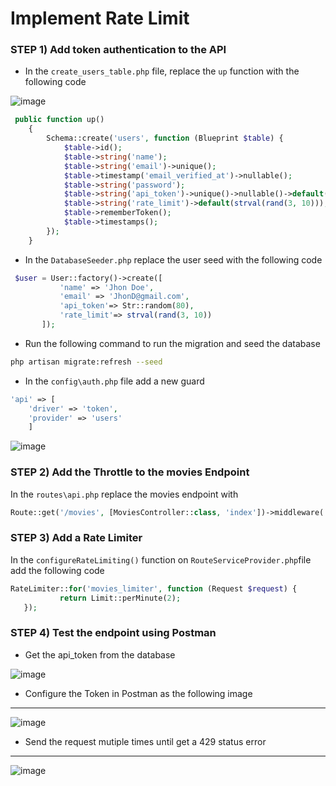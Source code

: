 # Implement Rate Limit

### STEP 1) Add token authentication to the API

- In the `create_users_table.php` file, replace the `up` function with the following code

![image](https://user-images.githubusercontent.com/31894600/196095253-31a10e12-0799-4bbc-a4ef-89f7ad9ce828.png)

```php
 public function up()
    {
        Schema::create('users', function (Blueprint $table) {
            $table->id();
            $table->string('name');
            $table->string('email')->unique();
            $table->timestamp('email_verified_at')->nullable();
            $table->string('password');
            $table->string('api_token')->unique()->nullable()->default(null);
            $table->string('rate_limit')->default(strval(rand(3, 10)));
            $table->rememberToken();
            $table->timestamps();
        });
    }
 ```

- In the `DatabaseSeeder.php` replace the user seed with the following code

 ```php
  $user = User::factory()->create([
            'name' => 'Jhon Doe',
            'email' => 'JhonD@gmail.com',
            'api_token'=> Str::random(80),
            'rate_limit'=> strval(rand(3, 10))
        ]);
 ```

- Run the following command to run the migration and seed the database

```bash
php artisan migrate:refresh --seed 
```

- In the `config\auth.php` file add a new guard

 ```php
'api' => [
     'driver' => 'token',
     'provider' => 'users'
     ]
 ```
 
 ![image](https://user-images.githubusercontent.com/31894600/196095283-3ea4a77e-e986-4aac-a68e-07c4e7756335.png)


### STEP 2) Add the Throttle to the movies Endpoint

In the `routes\api.php` replace the movies endpoint with

 ```php
Route::get('/movies', [MoviesController::class, 'index'])->middleware('auth:api', 'throttle:rate_limit,1');
 ```

### STEP 3) Add a Rate Limiter


In the `configureRateLimiting()` function on `RouteServiceProvider.php`file add the following code 

 ```php
 RateLimiter::for('movies_limiter', function (Request $request) {
            return Limit::perMinute(2);
    }); 
```

### STEP 4) Test the endpoint using Postman

- Get the api_token from the database

![image](https://user-images.githubusercontent.com/31894600/196324328-3e1c5d88-b3ff-4fcc-8575-50b0601ac06f.png)

- Configure the Token in Postman as the following image
_____________________________________________________________________________________________

![image](https://user-images.githubusercontent.com/31894600/196324505-769a1250-ed1e-441e-b87a-708607201719.png)


- Send the request mutiple times until get a 429 status error
_____________________________________________________________________________________________

![image](https://user-images.githubusercontent.com/31894600/196324866-c897a37a-fe43-466e-95da-1c8a2a825494.png)


